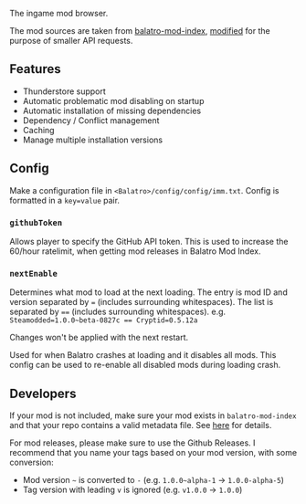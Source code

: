 The ingame mod browser.

The mod sources are taken from [balatro-mod-index](https://github.com/skyline69/balatro-mod-index),
[modified](https://github.com/frostice482/balatro-mod-index-tiny) for the purpose of smaller API requests.

## Features

- Thunderstore support
- Automatic problematic mod disabling on startup
- Automatic installation of missing dependencies
- Dependency / Conflict management
- Caching
- Manage multiple installation versions

## Config

Make a configuration file in `<Balatro>/config/config/imm.txt`.
Config is formatted in a `key=value` pair.

### `githubToken`

Allows player to specify the GitHub API token.
This is used to increase the 60/hour ratelimit, when getting mod releases in Balatro Mod Index.

### `nextEnable`

Determines what mod to load at the next loading.
The entry is mod ID and version separated by `=` (includes surrounding whitespaces).
The list is separated by `==` (includes surrounding whitespaces).
e.g. `Steamodded=1.0.0~beta-0827c == Cryptid=0.5.12a`

Changes won't be applied with the next restart.

Used for when Balatro crashes at loading and it disables all mods.
This config can be used to re-enable all disabled mods during loading crash.

## Developers

If your mod is not included, make sure your mod exists in `balatro-mod-index` and that your repo contains a valid metadata file.
See [here](https://github.com/frostice482/balatro-mod-index-tiny?tab=readme-ov-file#why-is-my-mod-not-included) for details.

For mod releases, please make sure to use the Github Releases.
I recommend that you name your tags based on your mod version, with some conversion:
- Mod version `~` is converted to `-` (e.g. `1.0.0~alpha-1` -> `1.0.0-alpha-5`)
- Tag version with leading `v` is ignored (e.g. `v1.0.0` -> `1.0.0`)
